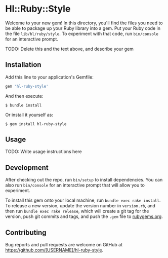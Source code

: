# Hl::Ruby::Style

Welcome to your new gem! In this directory, you'll find the files you need to be able to package up your Ruby library into a gem. Put your Ruby code in the file `lib/hl/ruby/style`. To experiment with that code, run `bin/console` for an interactive prompt.

TODO: Delete this and the text above, and describe your gem

## Installation

Add this line to your application's Gemfile:

```ruby
gem 'hl-ruby-style'
```

And then execute:

    $ bundle install

Or install it yourself as:

    $ gem install hl-ruby-style

## Usage

TODO: Write usage instructions here

## Development

After checking out the repo, run `bin/setup` to install dependencies. You can also run `bin/console` for an interactive prompt that will allow you to experiment.

To install this gem onto your local machine, run `bundle exec rake install`. To release a new version, update the version number in `version.rb`, and then run `bundle exec rake release`, which will create a git tag for the version, push git commits and tags, and push the `.gem` file to [rubygems.org](https://rubygems.org).

## Contributing

Bug reports and pull requests are welcome on GitHub at https://github.com/[USERNAME]/hl-ruby-style.

